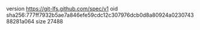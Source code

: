 version https://git-lfs.github.com/spec/v1
oid sha256:777ff7932b5ae7a846efe59cdc12c307976dcb0d8a80924a023074388281a064
size 27488
